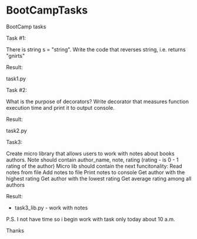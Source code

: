 # BootCampTasks
BootCamp tasks

Task #1: 

There is string s = "string". Write the code that reverses string, i.e. returns "gnirts"

Result:

task1.py

Task #2: 

What is the purpose of decorators?
Write decorator that measures function execution time and print it to output console.

Result:

task2.py

Task3:

Create micro library that allows users to work with notes about books authors. Note should contain author_name, note, rating (rating - is 0 - 1 rating of the author) Micro lib should contain the next funcitonality:
Read notes from file
Add notes to file
Print notes to console
Get author with the highest rating
Get author with the lowest rating
Get average rating among all authors

Result:

 - task3_lib.py - work with notes

P.S.
I not have time so i begin work with task only today about 10 a.m.

Thanks
